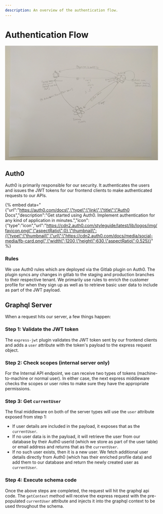 ```yaml
---
description: An overview of the authentication flow.
---
```


# Authentication Flow

![We need to digitize this](../.gitbook/assets/img_20180815_111648.jpg)

## Auth0

Auth0 is primarily responsible for our security. It authenticates the users and issues the JWT tokens for our frontend clients to make authenticated requests to our APIs.

{% embed data="{\"url\":\"https://auth0.com/docs\",\"type\":\"link\",\"title\":\"Auth0 Docs\",\"description\":\"Get started using Auth0. Implement authentication for any kind of application in minutes.\",\"icon\":{\"type\":\"icon\",\"url\":\"https://cdn2.auth0.com/styleguide/latest/lib/logos/img/favicon.png\",\"aspectRatio\":0},\"thumbnail\":{\"type\":\"thumbnail\",\"url\":\"https://cdn2.auth0.com/docs/media/social-media/fb-card.png\",\"width\":1200,\"height\":630,\"aspectRatio\":0.525}}" %}

### Rules

We use Auth0 rules which are deployed via the Gitlab plugin on Auth0. The plugin syncs any changes in gitlab to the staging and production branches to their respective tenant. We primarily use rules to enrich the customer profile for when they sign up as well as to retrieve basic user data to include as part of the JWT payload.

## Graphql Server

When a request hits our server, a few things happen:

### Step 1: Validate the JWT token

The `express-jwt` plugin validates the JWT token sent by our frontend clients and adds a `user` attribute with the token's payload to the express request object.

### Step 2: Check scopes \(internal server only\)

For the Internal API endpoint, we can receive two types of tokens \(machine-to-machine or normal user\). In either case, the next express middleware checks the scopes or user roles to make sure they have the appropriate permissions.

### Step 3: Get `currentUser`

The final middleware on both of the server types will use the `user` attribute exposed from step 1:

* If user details are included in the payload, it exposes that as the `currentUser`.
* If no user data is in the payload, it will retrieve the user from our database by their Auth0 userId \(which we store as part of the user table\) or email address and returns that as the `currentUser`.
* If no such user exists, then it is a new user. We fetch additional user details directly from Auth0 \(which has their enriched profile data\) and add them to our database and return the newly created user as `currentUser`.

### Step 4: Execute schema code

Once the above steps are completed, the request will hit the graphql api code. The `getContext` method will receive the express request with the pre-populated `currentUser` attribute and injects it into the graphql context to be used throughout the schema.

